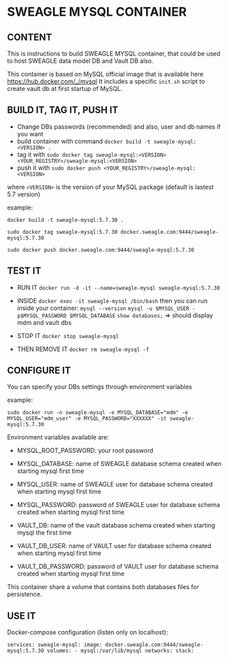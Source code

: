 # SWEAGLE MYSQL CONTAINER

## CONTENT

This is instructions to build SWEAGLE MYSQL container, that could be used to host SWEAGLE data model DB and Vault DB also.

This container is based on MySQL official image that is available here https://hub.docker.com/_/mysql
It includes a specific `init.sh` script to create vault db at first startup of MySQL.

## BUILD IT, TAG IT, PUSH IT

- Change DBs passwords (recommended) and also, user and db names if you want
- build container with command `docker build -t sweagle-mysql:<VERSION> .`
- tag it with `sudo docker tag sweagle-mysql:<VERSION> <YOUR_REGISTRY>/sweagle-mysql:<VERSION>`
- push it with `sudo docker push <YOUR_REGISTRY>/sweagle-mysql:<VERSION>`

where `<VERSION>` is the version of your MySQL package (default is lastest 5.7 version)


example:

`docker build -t sweagle-mysql:5.7.30 .`

`sudo docker tag sweagle-mysql:5.7.30 docker.sweagle.com:9444/sweagle-mysql:5.7.30`

`sudo docker push docker.sweagle.com:9444/sweagle-mysql:5.7.30`

## TEST IT

- RUN IT
`docker run -d -it --name=sweagle-mysql sweagle-mysql:5.7.30`

- INSIDE
`docker exec -it sweagle-mysql /bin/bash`
then you can run inside your container:
`mysql --version`
`mysql -u $MYSQL_USER -p$MYSQL_PASSWORD $MYSQL_DATABASE`
`show databases;` => should display mdm and vault dbs

- STOP IT
`docker stop sweagle-mysql`

- THEN REMOVE IT
`docker rm sweagle-mysql -f`

## CONFIGURE IT

You can specify your DBs settings through environment variables

example:

`sudo docker run -n sweagle-mysql -e MYSQL_DATABASE="mdm" -e MYSQL_USER="mdm_user" -e MYSQL_PASSWORD="XXXXXX" -it sweagle-mysql:5.7.30`

Environment variables available are:

- MYSQL_ROOT_PASSWORD: your root password

- MYSQL_DATABASE: name of SWEAGLE database schema created when starting mysql first time

- MYSQL_USER: name of SWEAGLE user for database schema created when starting mysql first time

- MYSQL_PASSWORD: password of SWEAGLE user for database schema created when starting mysql first time

- VAULT_DB: name of the vault database schema created when starting mysql the first time

- VAULT_DB_USER: name of VAULT user for database schema created when starting mysql first time

- VAULT_DB_PASSWORD: password of VAULT user for database schema created when starting mysql first time


This container share a volume that contains both databases files for persistence.

## USE IT

Docker-compose configuration (listen only on localhost):

`services:
  sweagle-mysql:
    image: docker.sweagle.com:9444/sweagle-mysql:5.7.30
    volumes:
      - mysql:/var/lib/mysql
    networks:
      stack:`
